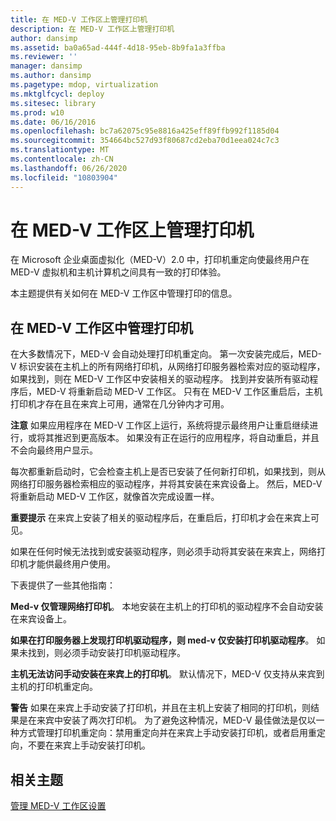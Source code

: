 ```yaml
---
title: 在 MED-V 工作区上管理打印机
description: 在 MED-V 工作区上管理打印机
author: dansimp
ms.assetid: ba0a65ad-444f-4d18-95eb-8b9fa1a3ffba
ms.reviewer: ''
manager: dansimp
ms.author: dansimp
ms.pagetype: mdop, virtualization
ms.mktglfcycl: deploy
ms.sitesec: library
ms.prod: w10
ms.date: 06/16/2016
ms.openlocfilehash: bc7a62075c95e8816a425eff89ffb992f1185d04
ms.sourcegitcommit: 354664bc527d93f80687cd2eba70d1eea024c7c3
ms.translationtype: MT
ms.contentlocale: zh-CN
ms.lasthandoff: 06/26/2020
ms.locfileid: "10803904"
---
```

# 在 MED-V 工作区上管理打印机


在 Microsoft 企业桌面虚拟化（MED-V）2.0 中，打印机重定向使最终用户在 MED-V 虚拟机和主机计算机之间具有一致的打印体验。

本主题提供有关如何在 MED-V 工作区中管理打印的信息。

## 在 MED-V 工作区中管理打印机


在大多数情况下，MED-V 会自动处理打印机重定向。 第一次安装完成后，MED-V 标识安装在主机上的所有网络打印机，从网络打印服务器检索对应的驱动程序，如果找到，则在 MED-V 工作区中安装相关的驱动程序。 找到并安装所有驱动程序后，MED-V 将重新启动 MED-V 工作区。 只有在 MED-V 工作区重启后，主机打印机才存在且在来宾上可用，通常在几分钟内才可用。

**注意** 如果应用程序在 MED-V 工作区上运行，系统将提示最终用户让重启继续进行，或将其推迟到更高版本。 如果没有正在运行的应用程序，将自动重启，并且不会向最终用户显示。

 

每次都重新启动时，它会检查主机上是否已安装了任何新打印机，如果找到，则从网络打印服务器检索相应的驱动程序，并将其安装在来宾设备上。 然后，MED-V 将重新启动 MED-V 工作区，就像首次完成设置一样。

**重要提示** 在来宾上安装了相关的驱动程序后，在重启后，打印机才会在来宾上可见。

 

如果在任何时候无法找到或安装驱动程序，则必须手动将其安装在来宾上，网络打印机才能供最终用户使用。

下表提供了一些其他指南：

**Med-v 仅管理网络打印机**。 本地安装在主机上的打印机的驱动程序不会自动安装在来宾设备上。

**如果在打印服务器上发现打印机驱动程序，则 med-v 仅安装打印机驱动程序**。 如果未找到，则必须手动安装打印机驱动程序。

**主机无法访问手动安装在来宾上的打印机**。 默认情况下，MED-V 仅支持从来宾到主机的打印机重定向。

**警告** 如果在来宾上手动安装了打印机，并且在主机上安装了相同的打印机，则结果是在来宾中安装了两次打印机。 为了避免这种情况，MED-V 最佳做法是仅以一种方式管理打印机重定向：禁用重定向并在来宾上手动安装打印机，或者启用重定向，不要在来宾上手动安装打印机。

 

## 相关主题


[管理 MED-V 工作区设置](manage-med-v-workspace-settings.md)

 

 





